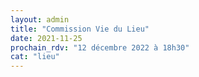 ```yaml
---
layout: admin
title: "Commission Vie du Lieu"
date: 2021-11-25
prochain_rdv: "12 décembre 2022 à 18h30"
cat: "lieu"
---
```

